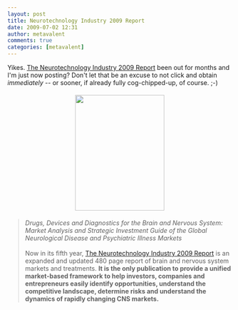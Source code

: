 ```yaml
---
layout: post
title: Neurotechnology Industry 2009 Report
date: 2009-07-02 12:31
author: metavalent
comments: true
categories: [metavalent]
---
```

<p>Yikes. <a href="http://www.neuroinsights.com/marketreports/marketreport2009.html">The Neurotechnology Industry 2009 Report</a> been out for months and I'm just now posting? Don't let that be an excuse to not click and obtain <em>immediately -- </em>or sooner, if already fully cog-chipped-up, of course. ;-) </p>
<p align="center"><a href="http://www.neuroinsights.com/marketreports/marketreport2009.html"><img height="259" border="0 loading="lazy" width="200" style="margin:5px;" alt="" src="http://metavalent.com/assets/images/2009_NIR_CoverShot_B_200.jpg" /></a></p>
<blockquote>
    <p><em>Drugs, Devices and Diagnostics for the Brain and Nervous System: Market Analysis and Strategic Investment Guide of the Global Neurological Disease and Psychiatric Illness Markets</em><br /><br />Now in its fifth year, <a href="http://www.neuroinsights.com/marketreports/marketreport2009.html">The Neurotechnology Industry 2009 Report</a> is an expanded and updated 480 page report of brain and nervous system markets and treatments. <strong>It is the only publication to provide a unified market-based framework to help investors, companies and entrepreneurs easily identify opportunities, understand the competitive landscape, determine risks and understand the dynamics of rapidly changing CNS markets.</strong></p>
</blockquote>

